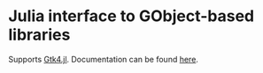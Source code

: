 # Julia interface to GObject-based libraries

Supports [Gtk4.jl](https://github.com/JuliaGtk/Gtk4.jl). Documentation can be found [here](https://juliagtk.github.io/Gtk4.jl/dev/).

